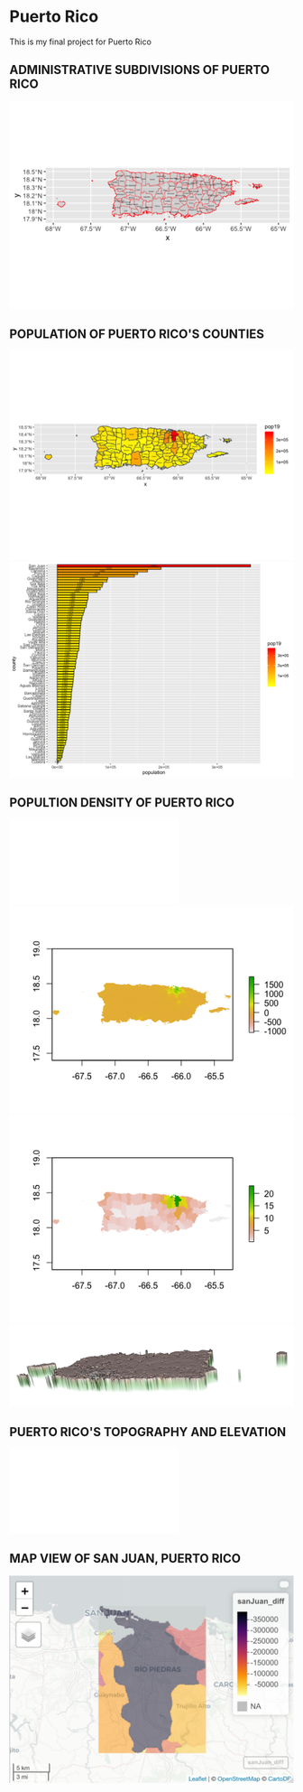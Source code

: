 # Puerto Rico

This is my final project for Puerto Rico

## ADMINISTRATIVE SUBDIVISIONS OF PUERTO RICO
![](Rplot07.png)

## POPULATION OF PUERTO RICO'S COUNTIES
![](puert_pop19.png)
![](puert_bplt.png)

## POPULTION DENSITY OF PUERTO RICO
![](Rplot.pdf)
![](Rplot02.png)
![](pop_sum.png)
![](diff_mean3d.png)

## PUERTO RICO'S TOPOGRAPHY AND ELEVATION
![](puert_map_contour.png.pdf)

## MAP VIEW OF SAN JUAN, PUERTO RICO
![](MapView.png)
